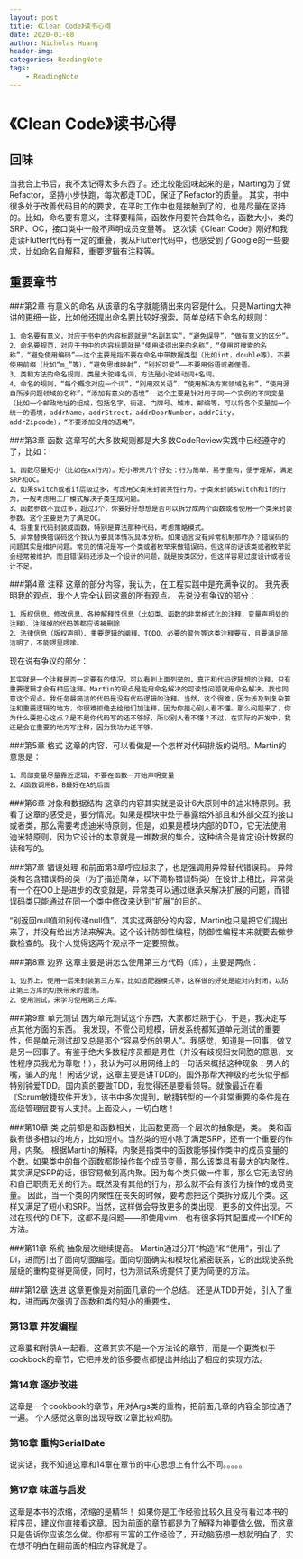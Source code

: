 ```yaml
---
layout: post
title: 《Clean Code》读书心得
date: 2020-01-08
author: Nicholas Huang
header-img:
categories: ReadingNote 
tags:
    - ReadingNote
---
```

# 《Clean Code》读书心得
## 回味
当我合上书后，我不太记得太多东西了。还比较能回味起来的是，Marting为了做Refactor，坚持小步快跑，每次都走TDD，保证了Refactor的质量。
其实，书中很多处于改善代码目的的要求，在平时工作中也是接触到了的，也是尽量在坚持的。比如，命名要有意义，注释要精简，函数作用要符合其命名，函数大小，类的SRP、OC，接口类中一般不声明成员变量等。
这次读《Clean Code》刚好和我走读Flutter代码有一定的重叠，我从Flutter代码中，也感受到了Google的一些要求，比如命名自解释，重要逻辑有注释等。
## 重要章节

###第2章 有意义的命名
从该章的名字就能猜出来内容是什么。只是Marting大神讲的更细一些，比如他还提出命名要比较好搜索。简单总结下命名的规则：

    1、命名要有意义，对应于书中的内容标题就是“名副其实”，“避免误导”，“做有意义的区分”。
    2、命名要规范，对应于书中的内容标题就是“使用读得出来的名称”，“使用可搜索的名称”，“避免使用编码”——这个主要是指不要在命名中带数据类型（比如int，double等），不要使用前缀（比如“m_”等），“避免思维映射”，“别扮可爱”——不要用俗语或者俚语。
    3、类和方法的命名规则，类是大驼峰名词，方法是小驼峰动词+名词。
    4、命名的规则，“每个概念对应一个词”，“别用双关语”，“使用解决方案领域名称”，“使用源自所涉问题领域的名称”，“添加有意义的语境”——这个主要是针对用于同一个实例的不同变量（比如一个邮政地址的组成，包括名字、街道、门牌号、城市、邮编等，可以将各个变量加一个统一的语境，addrName，addrStreet，addrDoorNumber，addrCity，addrZipcode），“不要添加没用的语境”。
    
###第3章 函数
这章写的大多数规则都是大多数CodeReview实践中已经遵守的了，比如：

    1、函数尽量短小（比如在xx行内）。短小带来几个好处：行为简单，易于重构，便于理解，满足SRP和OC。
    2、如果switch或者if层级过多，考虑用父类来封装共性行为，子类来封装switch和if的行为，一般考虑用工厂模式解决子类生成问题。
    3、函数参数不宜过多，超过3个，你要好好想想是否可以拆分成两个函数或者使用一个类来封装参数。这个主要是为了满足OC。
    4、将重复代码封装成函数，特别是算法那种代码，考虑策略模式。
    5、异常替换错误码这个我认为要具体情况具体分析。如果语言没有异常机制那咋办？错误码的问题其实是维护问题。常见的情况是写一个类或者枚举来做错误码，但这样的话该类或者枚举就会经常被维护。而且错误码还涉及一个设计的问题，就是按类区分，但这样容易过度设计或者设计不足。
    
###第4章 注释
这章的部分内容，我认为，在工程实践中是充满争议的。
我先表明我的观点，我个人完全认同这章的所有观点。
先说没有争议的部分：
    
    1、版权信息、修改信息、各种解释性信息（比如类、函数的非常格式化的注释，变量声明处的注释）、注释掉的代码等都应该被删除
    2、法律信息（版权声明）、重要逻辑的阐释、TODO、必要的警告等这类注释要有，且要满足简洁明了，不能啰里啰嗦。
    
现在说有争议的部分：
    
    其实就是一个注释是否一定要有的情况。可以看到上面列举的，真正和代码逻辑想的注释，只有重要逻辑才会有相应注释。Martin的观点是能用命名解决的可读性问题就用命名解决。我也同意这个观点。我任务最简洁的代码是没有代码逻辑的注释。当然，这个很难，因为涉及到复杂算法和重要逻辑的地方，你很难拒绝去给他们加注释，因为你担心别人看不懂。那么问题来了，你为什么要担心这点？是不是你代码写的还不够好，所以别人看不懂？不过，在实际的开发中，我还是会在重要的地方写注释，因为我功力还不够。
    
###第5章 格式
这章的内容，可以看做是一个怎样对代码排版的说明。Martin的意思是：

    1、局部变量尽量靠近逻辑，不要在函数一开始声明变量
    2、A函数调用B，B最好在A的后面
    
###第6章 对象和数据结构
这章的内容其实就是设计6大原则中的迪米特原则。我看了这章的感受是，要分情况。如果是模块中处于暴露给外部且和外部交互的接口或者类，那么需要考虑迪米特原则，但是，如果是模块内部的DTO，它无法使用迪米特原则，因为它设计的本意就是一堆数据的集合，这种结合是肯定设计数据的读和写的。

###第7章 错误处理
和前面第3章呼应起来了，也是强调用异常替代错误码。
异常类和包含错误码的类（为了描述简单，以下简称错误码类）在设计上相比，异常类有一个在OO上是进步的改变就是，异常类可以通过继承来解决扩展的问题，而错误码类只能通过在同一个类中修改来达到“扩展”的目的。

“别返回null值和别传递null值”，其实这两部分的内容，Martin也只是把它们提出来了，并没有给出方法来解决。这个设计防御性编程，防御性编程本来就要去做参数检查的。我个人觉得这两个观点不一定要照做。

###第8章 边界
这章主要是讲怎么使用第三方代码（库），主要是两点：

    1、边界上，使用一层来封装第三方库，比如适配器模式等，这样做的好处是能对内封闭，以防止第三方库的切换带来的震荡。
    2、使用测试，来学习使用第三方库。
    
###第9章 单元测试
因为单元测试这个东西，大家都烂熟于心，于是，我决定写点其他方面的东西。
我发现，不管公司规模，研发系统都知道单元测试的重要性，但是单元测试却又总是那个“容易受伤的男人”。我感觉，知道是一回事，做又是另一回事了。有鉴于绝大多数程序员都是男性（并没有歧视妇女同胞的意思，女性程序员我尤为尊敬！），我认为可以用网络上的一句话来概括这种现象：男人的嘴，骗人的鬼！
闲话少说，这章主要是讲TDD的。国外那帮大神级的老头似乎都特别钟爱TDD。国内真的要做TDD，我觉得还是要看领导。就像最近在看《Scrum敏捷软件开发》，该书中多次提到，敏捷转型的一个非常重要的条件是在高级管理层要有人支持。上面没人，一切白瞎！

###第10章 类
之前都是和函数相关，比函数更高一个层次的抽象是，类。
类和函数有很多相似的地方，比如短小。当然类的短小除了满足SRP，还有一个重要的作用，内聚。
根据Martin的解释，内聚是指类中的函数能够操作类中的成员变量的个数。如果类中的每个函数都能操作每个成员变量，那么该类具有最大的内聚性。
其实满足SRP的话，很容易做到高内聚。因为每个类只做一件事，那么它无法容纳和自己职责无关的行为。既然没有其他的行为，那么就不会有该行为操作的成员变量。
因此，当一个类的内聚性在丧失的时候，要考虑把这个类拆分成几个类。这样又满足了短小和SRP。当然，这样做会导致更多的类出现，更多的文件出现。不过在现代的IDE下，这都不是问题——即使用vim，也有很多将其配置成一个IDE的方法。

###第11章 系统
抽象层次继续提高。
Martin通过分开“构造”和“使用”，引出了DI，进而引出了面向切面编程。面向切面确实和模块化紧密联系，它的出现使系统层级的重构变得更简便，同时，也为测试系统提供了更为简便的方法。

###第12章 迭进
这章更像是对前面几章的一个总结。
还是从TDD开始，引入了重构，进而再次强调了函数和类的短小的重要性。

### 第13章 并发编程
这章要和附录A一起看。这章其实不是一个方法论的章节，而是一个更类似于cookbook的章节，它把并发的很多要点都提出并给出了相应的实现方法。

### 第14章 逐步改进
这章是一个cookbook的章节，用对Args类的重构，把前面几章的内容全部拉通了一遍。
个人感觉这章的出现导致12章比较鸡肋。

### 第16章 重构SerialDate
说实话，我不知道这章和14章在章节的中心思想上有什么不同。。。。。

### 第17章 味道与启发
这章是本书的浓缩，浓缩的是精华！
如果你是工作经验比较久且没有看过本书的程序员，建议你直接看这章。因为前面的章节都是为了解释为神要做么做，而这章只是告诉你应该怎么做。你都有丰富的工作经验了，开动脑筋想一想就明白了，实在想不明白在翻前面的相应内容就是了。




